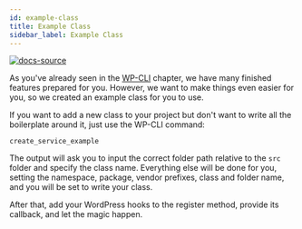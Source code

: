 ```yaml
---
id: example-class
title: Example Class
sidebar_label: Example Class
---
```


[![docs-source](https://img.shields.io/badge/source-eigthshift--libs-blue?style=for-the-badge&logo=php&labelColor=2a2a2a)](https://github.com/hhftechtips/eightshift-libs/tree/3.0.0/)

As you've already seen in the [WP-CLI](wp-cli) chapter, we have many finished features prepared for you. However, we want to make things even easier for you, so we created an example class for you to use.

If you want to add a new class to your project but don't want to write all the boilerplate around it, just use the WP-CLI command:

`create_service_example`

The output will ask you to input the correct folder path relative to the `src` folder and specify the class name.
Everything else will be done for you, setting the namespace, package, vendor prefixes, class and folder name, and you will be set to write your class.

After that, add your WordPress hooks to the register method, provide its callback, and let the magic happen.
